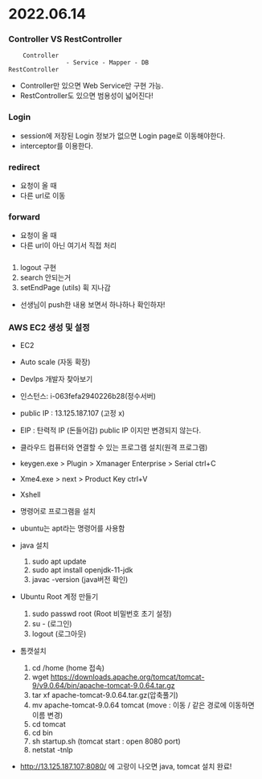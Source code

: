 # 2022.06.14

### Controller VS RestController
```
    Controller      
                - Service - Mapper - DB
RestController
```

- Controller만 있으면 Web Service만 구현 가능.
- RestController도 있으면 범용성이 넓어진다!


### Login
- session에 저장된 Login 정보가 없으면 Login page로 이동해야한다.
- interceptor를 이용한다.

### redirect
- 요청이 올 때
- 다른 url로 이동

### forward
- 요청이 올 때
- 다른 url이 아닌 여기서 직접 처리




#####
1. logout 구현
2. search 안되는거
3. setEndPage (utils) 휙 지나감

- 선생님이 push한 내용 보면서 하나하나 확인하자!



### AWS EC2 생성 및 설정
- EC2
- Auto scale (자동 확장)
- DevIps 개발자 찾아보기
- 인스턴스: i-063fefa2940226b28(정수서버)
- public IP : 13.125.187.107 (고정 x)
- EIP : 탄력적 IP (돈들어감) public IP 이지만 변경되지 않는다.

- 클라우드 컴퓨터와 연결할 수 있는 프로그램 설치(원격 프로그램)
- keygen.exe > Plugin > Xmanager Enterprise > Serial ctrl+C
- Xme4.exe > next > Product Key ctrl+V
- Xshell
- 명령어로 프로그램을 설치
- ubuntu는 apt라는 명령어를 사용함

- java 설치
    1. sudo apt update
    2. sudo apt install openjdk-11-jdk
    3. javac -version (java버전 확인)
- Ubuntu Root 계정 만들기
    1. sudo passwd root (Root 비밀번호 초기 설정)
    2. su - (로그인)
    3. logout (로그아웃)
- 톰캣설치
    1. cd /home (home 접속)
    2. wget https://downloads.apache.org/tomcat/tomcat-9/v9.0.64/bin/apache-tomcat-9.0.64.tar.gz
    3. tar xf apache-tomcat-9.0.64.tar.gz(압축풀기)
    4. mv apache-tomcat-9.0.64 tomcat (move : 이동 / 같은 경로에 이동하면 이름 변경)
    5. cd tomcat 
    6. cd bin
    7. sh startup.sh (tomcat start : open 8080 port)
    8. netstat -tnlp
- http://13.125.187.107:8080/ 에 고랑이 나오면 java, tomcat 설치 완료!
